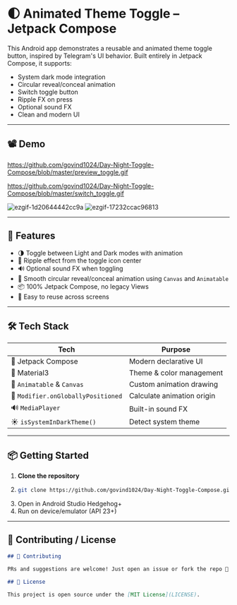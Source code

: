 # 🌓 Animated Theme Toggle – Jetpack Compose

This Android app demonstrates a reusable and animated theme toggle button, inspired by Telegram's UI behavior. Built entirely in Jetpack Compose, it supports:

- System dark mode integration
- Circular reveal/conceal animation
- Switch toggle button
- Ripple FX on press
- Optional sound FX
- Clean and modern UI

---

## 📽 Demo

https://github.com/govind1024/Day-Night-Toggle-Compose/blob/master/preview_toggle.gif

https://github.com/govind1024/Day-Night-Toggle-Compose/blob/master/switch_toggle.gif

![ezgif-1d20644442cc9a](https://github.com/user-attachments/assets/4e31430d-b181-41f4-ba34-01552d3c2ec5)               ![ezgif-17232ccac96813](https://github.com/user-attachments/assets/2b0c139d-75a6-4cc4-8693-18363b94fe6c)


---

## 🚀 Features

- 🌗 Toggle between Light and Dark modes with animation
- 🎯 Ripple effect from the toggle icon center
- 🔊 Optional sound FX when toggling
- 🔁 Smooth circular reveal/conceal animation using `Canvas` and `Animatable`
- 📦 100% Jetpack Compose, no legacy Views
- 🧩 Easy to reuse across screens

---

## 🛠 Tech Stack

| Tech | Purpose |
|------|---------|
| 🧱 Jetpack Compose | Modern declarative UI |
| 🎨 Material3 | Theme & color management |
| 🔄 `Animatable` & `Canvas` | Custom animation drawing |
| 📡 `Modifier.onGloballyPositioned` | Calculate animation origin |
| 🔊 `MediaPlayer` | Built-in sound FX |
| ☀️ `isSystemInDarkTheme()` | Detect system theme |

---

## 📦 Getting Started

1. **Clone the repository**
2. ```bash
   git clone https://github.com/govind1024/Day-Night-Toggle-Compose.git
   
3. Open in Android Studio Hedgehog+
4. Run on device/emulator (API 23+)

---

## **🙌 Contributing / License**

```markdown
## 🙌 Contributing

PRs and suggestions are welcome! Just open an issue or fork the repo 🚀

## 📄 License

This project is open source under the [MIT License](LICENSE).
